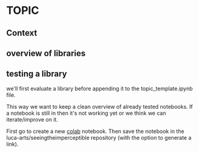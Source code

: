 # TOPIC

## Context

## overview of libraries

## testing a library

we'll first evaluate a library before appending it to the topic_template.ipynb file.

This way we want to keep a clean overview of already tested notebooks. If a notebook is still in <tests> then it's not working yet or we think we can iterate/improve on it.

First go to create a new [colab](https://colab.research.google.com) notebook. Then save the notebook in the luca-arts/seeingtheimperceptible repository (with the option to generate a link).
